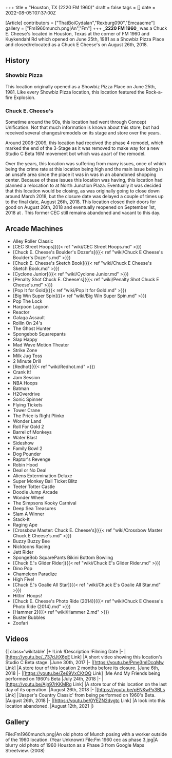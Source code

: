+++
title = "Houston, TX (2220 FM 1960)"
draft = false
tags = []
date = 2022-08-05T07:37:00Z

[Article]
contributors = ["ThatBoiCydalan","Rexburg090","Emcaacme"]
gallery = ["Fm1960munch.png|An","Fm"]
+++
**_2220 FM 1960**_ was a Chuck E. Cheese's located in Houston, Texas at the corner of FM 1960 and Kuykendahl Rd which opened on June 25th, 1981 as a Showbiz Pizza Place and closed/relocated as a Chuck E Cheese's on August 26th, 2018.


## History ##

### Showbiz Pizza ###
This location originally opened as a Showbiz Pizza Place on June 25th, 1981. Like every Showbiz Pizza location, this location featured the Rock-a-fire Explosion.

### Chuck E. Cheese's ###
Sometime around the 90s, this location had went through Concept Unification. Not that much information is known about this store, but had received several changes/remodels on its stage and store over the years.

Around 2008-2009, this location had received the phase 4 remodel, which marked the end of the 3-Stage as it was removed to make way for a new Studio C Beta 16M movement bot which was apart of the remodel.

Over the years, this location was suffering from many issues, once of which being the crime rate at this location being high and the main issue being in an unsafe area since the place it was in was in an abandoned shopping center. Because of these issues this location was having, this location had planned a relocation to  at North Junction Plaza. Eventually it was decided that this location would be closing, as was originally going to close down around March 2018, but the closure date was delayed a couple of times up to the final date, August 26th, 2018. This location closed their doors for good on August 26th, 2018 and eventually reopened on September 1st, 2018 at . This former CEC still remains abandoned and vacant to this day.

## Arcade Machines ##

* Alley Roller Classic
* [CEC Street Hoops]({{< ref "wiki/CEC Street Hoops.md" >}})
* [Chuck E. Cheese's Boulder's Dozer's]({{< ref "wiki/Chuck E Cheese's Boulder's Dozer's.md" >}})
* [Chuck E. Cheese's Sketch Book]({{< ref "wiki/Chuck E Cheese's Sketch Book.md" >}})
* [Cyclone Junior]({{< ref "wiki/Cyclone Junior.md" >}})
* [Penalty Shot Chuck E. Cheese's]({{< ref "wiki/Penalty Shot Chuck E Cheese's.md" >}})
* [Pop It for Gold]({{< ref "wiki/Pop It for Gold.md" >}})
* [Big Win Super Spin]({{< ref "wiki/Big Win Super Spin.md" >}})
* Pop The Lock
* Harpoon Lagoon
* Reactor
* Galaga Assault
* Rollin On 24's
* The Ghost Hunter
* Spongebob Squarepants
* Slap Happy
* Mad Wave Motion Theater
* Strike Zone
* Milk Jug Toss
* 2 Minute Drill
* [Redhot]({{< ref "wiki/Redhot.md" >}})
* Crank It!
* Jam Session
* NBA Hoops
* Batman
* H2Overdrive
* Sonic Spinner
* Flying Tickets
* Tower Crane
* The Price is Right Plinko
* Wonder Land
* Roll For Gold 2
* Barrel of Monkeys
* Water Blast
* Sideshow
* Family Bowl 2
* Dog Pounder
* Raptor's Revenge
* Robin Hood
* Deal or No Deal
* Aliens Extermination Deluxe
* Super Monkey Ball Ticket Blitz
* Teeter Totter Castle
* Doodle Jump Arcade
* Wonder Wheel
* The Simpsons Kooky Carnival
* Deep Sea Treasures
* Slam A Winner
* Stack-It
* Raging Ape
* [Crossbow Master: Chuck E. Cheese's]({{< ref "wiki/Crossbow Master Chuck E Cheese's.md" >}})
* Buzzy Buzzy Bee
* Nicktoons Racing
* Jett Rider
* SpongeBob SquarePants Bikini Bottom Bowling
* [Chuck E.'s Glider Rider]({{< ref "wiki/Chuck E's Glider Rider.md" >}})
* Dino Pop
* Chameleon Paradize
* High Five!
* [Chuck E.'s Goalie All Star]({{< ref "wiki/Chuck E's Goalie All Star.md" >}})
* Hittin' Hoops!
* [Chuck E. Cheese's Photo Ride (2014)]({{< ref "wiki/Chuck E Cheese's Photo Ride (2014).md" >}})
* [Hammer 2]({{< ref "wiki/Hammer 2.md" >}})
* Buster Bubbles
* Zoofari

## Videos ##
{| class='wikitable'
|+
!Link
!Description
!Filming Date
|-
|[https://youtu.be/_737dJtX6pE Link]
|A short video showing this location's Studio C Beta stage.
|June 30th, 2017
|-
|[https://youtu.be/Pme3mIDcqMw Link]
|A store tour of this location 2 months before its closure.
|June 6th, 2018
|-
|[https://youtu.be/Ze69VxCKtQQ Link]
|Me And My Friends being performed on 1960's Beta
|July 24th, 2018
|-
|[https://youtu.be/Ajn97rKKMRg Link]
|A store tour of this location on the last day of its operation.
|August 26th, 2018
|-
|[https://youtu.be/pENKwPx3BLs Link]
|'Jasper's Country Classic' from  being performed on 1960's Beta.
|August 26th, 2018
|-
|[https://youtu.be/0YEZN2dvgtc Link]
|A look into this location abandoned.
|August 12th, 2021
|}

## Gallery ##
<gallery>
File:Fm1960munch.png|An old photo of Munch posing with a worker outside of the 1960 location. (Year Unknown)
File:Fm 1960 cec as phase 3.jpg|A blurry old photo of 1960 Houston as a Phase 3 from Google Maps Streetview. (2008)
</gallery>